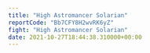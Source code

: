 ```yaml
---
title: "High Astromancer Solarian"
reportCode: "Bb7CFY8H2wvRK6yZ"
fight: "High Astromancer Solarian"
date: 2021-10-27T18:44:38.310000+00:00
---
```

